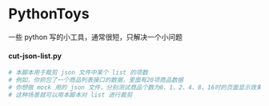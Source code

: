 # PythonToys
一些 python 写的小工具，通常很短，只解决一个小问题

#### cut-json-list.py
```Python
# 本脚本用于裁剪 json 文件中某个 list 的项数
# 例如，你抓包了一个商品列表接口的数据，里面有20项商品数据
# 你想做 mock 用的 json 文件，分别测试商品个数为0、1、2、4、8、16时的页面显示效果
# 这种场景就可以用本脚本对 list 进行裁剪
```